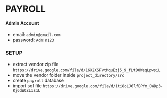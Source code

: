 # PAYROLL

#### Admin Account
- email: ```admin@gmail.com```
- password: ```Adm!n123```

### SETUP
- extract vendor zip file ```https://drive.google.com/file/d/16X2XSFvtMquEzj5_9_fLtD0WeqLpwsiL```
- move the vendor folder inside ```project_directory/src```
- create ```payroll``` database
- import sql file ```https://drive.google.com/file/d/1ti8oLJ6lfBPYm_DWDp3-Kj6dWOZL1s1L```